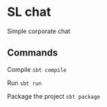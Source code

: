 # SL chat

Simple corporate chat


## Commands

Compile `sbt compile`

Run `sbt run`

Package the project `sbt package`



